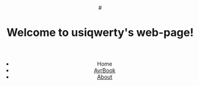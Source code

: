 <head><title> Welcome to usiqwerty's web-page!</title>
<style>
/*  @import 'jekyll-theme-cayman';*/
</style>
<link rel="stylesheet" href="/assets/css/style.css?v=77d4508e8542e0edda7a30b2520344d87f7ad25a">

</head>
<body onLoad="onl();">
<header>#<h1>Welcome to usiqwerty's web-page!</h1></header>
<center>
  <ul>
<li>Home</li>
<li><a href="/avrbook.htm">AvrBook</a></li>
<li><a href="/about.htm">About</a></li>

</ul></center>
</body>
